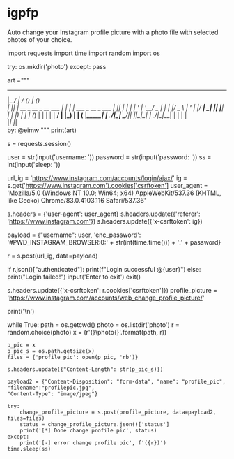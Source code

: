 # igpfp
Auto change your Instagram profile picture with a photo file with selected photos of your choice.

import requests
import time
import random
import os


try:
    os.mkdir('photo')
except:
    pass

art ="""
  _____ _____                    __ _ _              _      
 |_   _/ ____|                  / _(_) |            (_)     
   | || |  __   _ __  _ __ ___ | |_ _| | ___   _ __  _  ___ 
   | || | |_ | | '_ \| '__/ _ \|  _| | |/ _ \ | '_ \| |/ __|
  _| || |__| | | |_) | | | (_) | | | | |  __/ | |_) | | (__ 
 |_____\_____| | .__/|_|  \___/|_| |_|_|\___| | .__/|_|\___|
               | |                            | |           
               |_|                            |_|           
                                    by: @eimw
"""
print(art)

s = requests.session()

user = str(input('username: '))
password = str(input('password: '))
ss = int(input('sleep: '))

url_ig = 'https://www.instagram.com/accounts/login/ajax/'
ig = s.get('https://www.instagram.com').cookies['csrftoken']
user_agent = 'Mozilla/5.0 (Windows NT 10.0; Win64; x64) AppleWebKit/537.36 (KHTML, like Gecko) Chrome/83.0.4103.116 Safari/537.36'

s.headers = {'user-agent': user_agent}
s.headers.update({'referer': 'https://www.instagram.com'})
s.headers.update({'x-csrftoken': ig})

payload = {"username": user, 'enc_password': '#PWD_INSTAGRAM_BROWSER:0:' + str(int(time.time())) + ':' + password}

r = s.post(url_ig, data=payload)

if r.json()["authenticated"]:
    print(f"Login successful @{user}")
else:
    print("Login failed!")
    input('Enter to exit')
    exit()

s.headers.update({'x-csrftoken': r.cookies['csrftoken']})
profile_picture = 'https://www.instagram.com/accounts/web_change_profile_picture/'

print('\n')

while True:
    path = os.getcwd()
    photo = os.listdir('photo')
    r = random.choice(photo)
    x = (r'{}\photo\{}'.format(path, r))

    p_pic = x
    p_pic_s = os.path.getsize(x)
    files = {'profile_pic': open(p_pic, 'rb')}

    s.headers.update({"Content-Length": str(p_pic_s)})

    payload2 = {"Content-Disposition": "form-data", "name": "profile_pic", "filename":"profilepic.jpg",
    "Content-Type": "image/jpeg"}

    try:
        change_profile_picture = s.post(profile_picture, data=payload2, files=files)
        status = change_profile_picture.json()['status']
        print('[*] Done change profile pic', status)
    except:
        print('[-] error change profile pic', f'({r})')
    time.sleep(ss)

